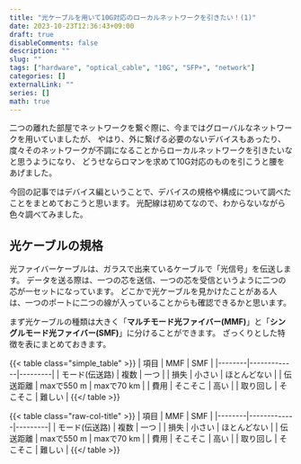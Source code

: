 ```yaml
--- 
title: "光ケーブルを用いて10G対応のローカルネットワークを引きたい！(1)"
date: 2023-10-23T12:36:43+09:00
draft: true
disableComments: false
description: ""
slug: ""
tags: ["hardware", "optical_cable", "10G", "SFP+", "network"]
categories: []
externalLink: ""
series: []
math: true
---
```


二つの離れた部屋でネットワークを繋ぐ際に、今まではグローバルなネットワークを用いていましたが、
やはり、外に繋げる必要のないデバイスもあったり、度々そのネットワークが不調になることからローカルネットワークを引きたいなと思うようになり、
どうせならロマンを求めて10G対応のものを引こうと腰をあげました。

今回の記事ではデバイス編ということで、デバイスの規格や構成について調べたことをまとめておこうと思います。
光配線は初めてなので、わからないながら色々調べてみました。

## 光ケーブルの規格

光ファイバーケーブルは、ガラスで出来ているケーブルで「光信号」を伝送します。
データを送る際は、一つの芯を送信、一つの芯を受信というように二つの芯が一セットになっています。
どこかで光ケーブルを見かけたことがある人は、一つのポートに二つの線が入っていることからも確認できるかと思います。

まず光ケーブルの種類は大きく「**マルチモード光ファイバー(MMF)**」と「**シングルモード光ファイバー(SMF)**」に分けることができます。
ざっくりとした特徴を表にまとめておきます。

{{< table class="simple_table" >}}
| 項目 | MMF | SMF |
|--------|-------------|---------|
| モード(伝送路) | 複数 | 一つ |
| 損失 | 小さい | ほとんどない |
| 伝送距離 | maxで550 m | maxで70 km |
| 費用 | そこそこ | 高い |
| 取り回し | そこそこ | 難しい |
{{</ table >}}


{{< table class="raw-col-title" >}}
| 項目 | MMF | SMF |
|--------|-------------|---------|
| モード(伝送路) | 複数 | 一つ |
| 損失 | 小さい | ほとんどない |
| 伝送距離 | maxで550 m | maxで70 km |
| 費用 | そこそこ | 高い |
| 取り回し | そこそこ | 難しい |
{{</ table >}}
